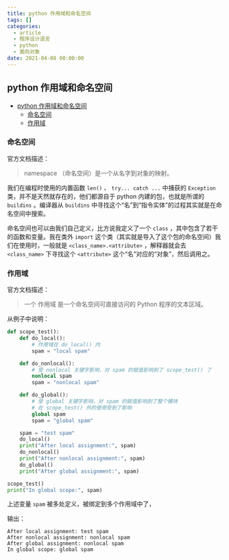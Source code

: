 ```yaml
---
title: python 作用域和命名空间
tags: []
categories:
  - article
  - 程序设计语言
  - python
  - 面向对象
date: 2021-04-08 00:00:00
---
```


## python 作用域和命名空间

- [python 作用域和命名空间](#python-作用域和命名空间)
  - [命名空间](#命名空间)
  - [作用域](#作用域)

### 命名空间

官方文档描述：

> namespace （命名空间）是一个从名字到对象的映射。

我们在编程时使用的内置函数 `len()` 、 `try... catch ...` 中捕获的 `Exception` 类，并不是天然就存在的，他们都源自于 python 内建的包，也就是所谓的 `buildins` 。编译器从 `buildins` 中寻找这个“名”到“指令实体”的过程其实就是在命名空间中搜索。

命名空间也可以由我们自己定义，比方说我定义了一个 `class` ，其中包含了若干的函数和变量。我在类外 `import` 这个类（其实就是导入了这个包的命名空间）我们在使用时，一般就是 `<class_name>.<attribute>` ，解释器就会去 `<class_name>` 下寻找这个 `<attribute>` 这个“名”对应的“对象”，然后调用之。

### 作用域

官方文档描述：

> 一个 作用域 是一个命名空间可直接访问的 Python 程序的文本区域。

从例子中说明：

```Python
def scope_test():
    def do_local():
        # 作用域在 do_local() 内
        spam = "local spam"

    def do_nonlocal():
        # 受 nonlocal 关键字影响，对 spam 的赋值影响到了 scope_test() 了
        nonlocal spam
        spam = "nonlocal spam"

    def do_global():
        # 受 global 关键字影响，对 spam 的赋值影响到了整个模块
        # 在 scope_test() 外的使用受到了影响
        global spam
        spam = "global spam"

    spam = "test spam"
    do_local()
    print("After local assignment:", spam)
    do_nonlocal()
    print("After nonlocal assignment:", spam)
    do_global()
    print("After global assignment:", spam)

scope_test()
print("In global scope:", spam)
```

上述变量 `spam` 被多处定义，被绑定到多个作用域中了，

输出：

```code
After local assignment: test spam
After nonlocal assignment: nonlocal spam
After global assignment: nonlocal spam
In global scope: global spam
```
